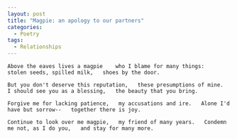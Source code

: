 ```yaml
---
layout: post
title: "Magpie: an apology to our partners"
categories:
  - Poetry
tags:
  - Relationships
---
```

`Above the eaves lives a magpie   
who I blame for many things:  
stolen seeds, spilled milk,  
shoes by the door.`

`But you don't deserve this reputation,  
these presumptions of mine.  
I should see you as a blessing,  
the beauty that you bring.`

`Forgive me for lacking patience,  
my accusations and ire.  
Alone I'd have but sorrow--  
together there is joy.`

`Continue to look over me magpie,  
my friend of many years.  
Condemn me not, as I do you,  
and stay for many more.`
